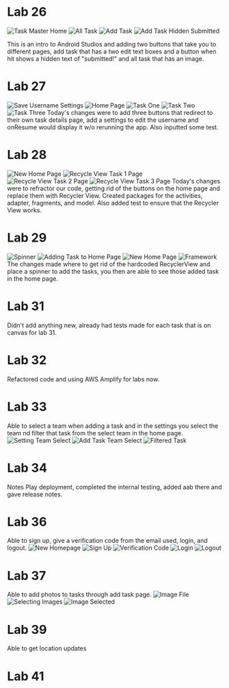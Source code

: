 # Lab 26

![Task Master Home](screenshots/taskMasterHome.png)
![All Task](screenshots/allTask.png)
![Add Task](screenshots/addTask.png)
![Add Task Hidden Submitted](screenshots/addTaskHidden.png)

This is an intro to Android Studios and adding two buttons that take you to different pages, add task that has a two edit text boxes and a button when hit shows a hidden text of "submitted!" and all task that has an image.

# Lab 27

![Save Username Settings](screenshots/saveUsernameSettings.png)
![Home Page](screenshots/homePage.png)
![Task One](screenshots/taskOne.png)
![Task Two](screenshots/taskTwo.png)
![Task Three](screenshots/taskThree.png)
Today's changes were to add three buttons that redirect to their own task details page, add a settings to edit the username and onResume would display it w/o rerunning the app. Also inputted some test.

# Lab 28
![New Home Page](screenshots/RVHome.png)
![Recycle View Task 1 Page](screenshots/RVTaskOne.png)
![Recycle View Task 2 Page](screenshots/RVTaskTwo.png)
![Recycle View Task 3 Page](screenshots/RVTaskThree.png)
Today's changes were to refractor our code, getting rid of the buttons on the home page and replace them with Recycler View. Created packages for the activities, adapter, fragments, and model. Also added test to ensure that the Recycler View works.

# Lab 29
![Spinner](screenshots/SpinnerAdded.png)
![Adding Task to Home Page](screenshots/addingTaskToHmPage.png)
![New Home Page](screenshots/newTaskRv.png)
![Framework](screenshots/TasksFramework.png)
The changes made where to get rid of the hardcoded RecyclerView and place a spinner to add the tasks, you then are able to see those added task in the home page.

# Lab 31
Didn't add anything new, already had tests made for each task that is on canvas for lab 31.

# Lab 32
Refactored code and using AWS Amplify for labs now.

# Lab 33
Able to select a team when adding a task and in the settings you select the team nd filter that task from the select team in the home page.
![Setting Team Select](screenshots/chooseTeam.png)
![Add Task Team Select](screenshots/selectTeamTask.png)
![Filtered Task](screenshots/FilterTeamTask.png)

# Lab 34
Notes Play deployment, completed the internal testing, added aab there and gave release notes. 

# Lab 36
Able to sign up, give a verification code from the email used, login, and logout.
![New Homepage](screenshots/NewSplashPage.png)
![Sign Up](screenshots/signUp.png)
![Verification Code](screenshots/verification.png)
![Login](screenshots/Login.png)
![Logout](screenshots/logout.png)

# Lab 37
Able to add photos to tasks through add task page.
![Image File](screenshots/imgSelector.png)
![Selecting Images](screenshots/s3.png)
![Image Selected](screenshots/SpaceNeedle.png)

# Lab 39
Able to get location updates


# Lab 41


